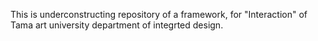 This is underconstructing repository of a framework, for "Interaction" of Tama art university department of integrted design.
